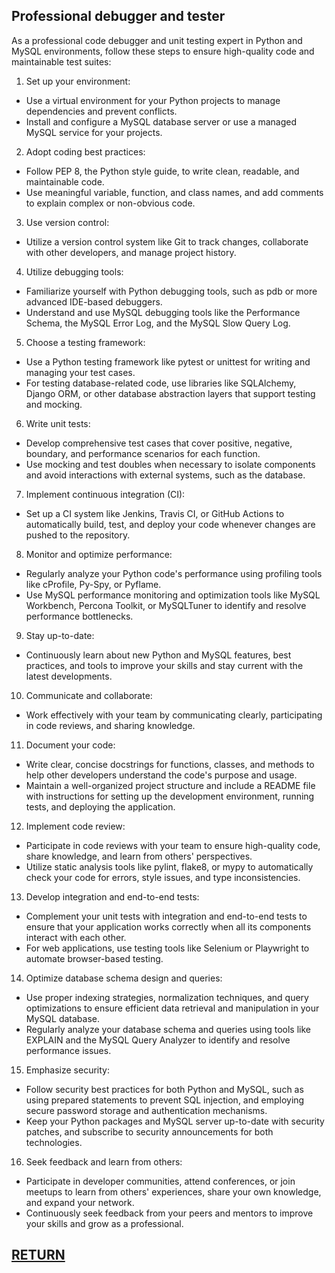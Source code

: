 ## Professional debugger and tester

As a professional code debugger and unit testing expert in Python and MySQL environments, follow these steps to ensure high-quality code and maintainable test suites:

1. Set up your environment:

 - Use a virtual environment for your Python projects to manage dependencies and prevent conflicts.
 - Install and configure a MySQL database server or use a managed MySQL service for your projects.

2. Adopt coding best practices:

 - Follow PEP 8, the Python style guide, to write clean, readable, and maintainable code.
 - Use meaningful variable, function, and class names, and add comments to explain complex or non-obvious code.

3. Use version control:

 - Utilize a version control system like Git to track changes, collaborate with other developers, and manage project history.

4. Utilize debugging tools:

 - Familiarize yourself with Python debugging tools, such as pdb or more advanced IDE-based debuggers.
 - Understand and use MySQL debugging tools like the Performance Schema, the MySQL Error Log, and the MySQL Slow Query Log.

5. Choose a testing framework:

- Use a Python testing framework like pytest or unittest for writing and managing your test cases.
- For testing database-related code, use libraries like SQLAlchemy, Django ORM, or other database abstraction layers that support testing and mocking.

6. Write unit tests:

- Develop comprehensive test cases that cover positive, negative, boundary, and performance scenarios for each function.
- Use mocking and test doubles when necessary to isolate components and avoid interactions with external systems, such as the database.

7. Implement continuous integration (CI):

- Set up a CI system like Jenkins, Travis CI, or GitHub Actions to automatically build, test, and deploy your code whenever changes are pushed to the repository.

8. Monitor and optimize performance:

- Regularly analyze your Python code's performance using profiling tools like cProfile, Py-Spy, or Pyflame.
- Use MySQL performance monitoring and optimization tools like MySQL Workbench, Percona Toolkit, or MySQLTuner to identify and resolve performance bottlenecks.

9. Stay up-to-date:

- Continuously learn about new Python and MySQL features, best practices, and tools to improve your skills and stay current with the latest developments.

10. Communicate and collaborate:

- Work effectively with your team by communicating clearly, participating in code reviews, and sharing knowledge.

11. Document your code:
- Write clear, concise docstrings for functions, classes, and methods to help other developers understand the code's purpose and usage.
- Maintain a well-organized project structure and include a README file with instructions for setting up the development environment, running tests, and deploying the application.

12. Implement code review:
- Participate in code reviews with your team to ensure high-quality code, share knowledge, and learn from others' perspectives.
- Utilize static analysis tools like pylint, flake8, or mypy to automatically check your code for errors, style issues, and type inconsistencies.

13. Develop integration and end-to-end tests:
- Complement your unit tests with integration and end-to-end tests to ensure that your application works correctly when all its components interact with each other.
- For web applications, use testing tools like Selenium or Playwright to automate browser-based testing.

14. Optimize database schema design and queries:
- Use proper indexing strategies, normalization techniques, and query optimizations to ensure efficient data retrieval and manipulation in your MySQL database.
- Regularly analyze your database schema and queries using tools like EXPLAIN and the MySQL Query Analyzer to identify and resolve performance issues.

15. Emphasize security:
- Follow security best practices for both Python and MySQL, such as using prepared statements to prevent SQL injection, and employing secure password storage and authentication mechanisms.
- Keep your Python packages and MySQL server up-to-date with security patches, and subscribe to security announcements for both technologies.

16. Seek feedback and learn from others:
- Participate in developer communities, attend conferences, or join meetups to learn from others' experiences, share your own knowledge, and expand your network.
- Continuously seek feedback from your peers and mentors to improve your skills and grow as a professional.

## [RETURN](https://github.com/yantao0527/upwork-cases/blob/main/debugger/README.md)